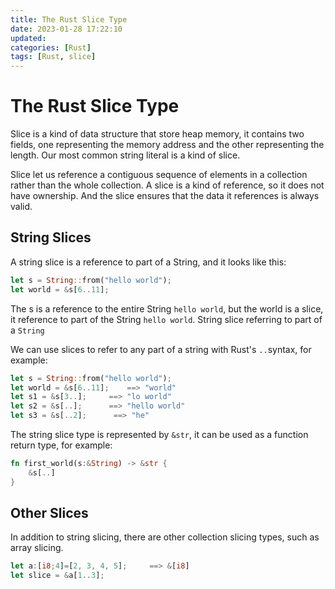```yaml
---
title: The Rust Slice Type
date: 2023-01-28 17:22:10
updated:
categories: [Rust]
tags: [Rust, slice]
---
```


# The Rust Slice Type

Slice is a kind of data structure that store heap memory, it contains two fields, one representing the memory address and the other representing the length. Our most common string literal is a kind of slice.

Slice let us reference a contiguous sequence of elements in a collection rather than the whole collection. A slice is a kind of reference, so it does not have ownership. And the slice ensures that the data it references is always valid. 

## String Slices

A string slice is a reference to part of a String, and it looks like this:

```rust
let s = String::from("hello world");
let world = &s[6..11];
```
<!-- more -->
The s is a reference to the entire String `hello world`, but the world is a slice, it reference to part of the String `hello world`. String slice referring to part of a `String`

We can use slices to refer to any part of a string with Rust's `..`syntax, for example:

```rust
let s = String::from("hello world");
let world = &s[6..11];    ==> "world"
let s1 = &s[3..];     ==> "lo world"
let s2 = &s[..];      ==> "hello world"
let s3 = &s[..2];      ==> "he"
```

The string slice type is represented by `&str`, it can be used as a function return type, for example:

```rust
fn first_world(s:&String) -> &str {
    &s[..]
}
```

## Other Slices

In addition to string slicing, there are other collection slicing types, such as array slicing.

```rust
let a:[i8;4]=[2, 3, 4, 5];     ==> &[i8]
let slice = &a[1..3];
```

